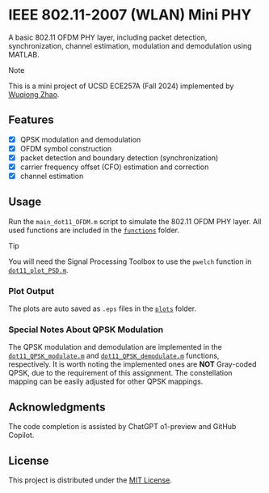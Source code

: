 # IEEE 802.11-2007 (WLAN) Mini PHY

A basic 802.11 OFDM PHY layer,
including packet detection, synchronization, channel estimation, modulation and demodulation
using MATLAB.

> [!NOTE]
> This is a mini project of UCSD ECE257A (Fall 2024) implemented by [Wuqiong Zhao](https://wqzhao.org).

## Features
- [x] QPSK modulation and demodulation
- [x] OFDM symbol construction
- [x] packet detection and boundary detection (synchronization)
- [x] carrier frequency offset (CFO) estimation and correction
- [x] channel estimation

## Usage
Run the `main_dot11_OFDM.m` script to simulate the 802.11 OFDM PHY layer.
All used functions are included in the [`functions`](functions) folder.

> [!TIP]
> You will need the Signal Processing Toolbox to use the `pwelch` function in [`dot11_plot_PSD.m`](functions/dot11_plot_PSD.m).

### Plot Output
The plots are auto saved as `.eps` files in the [`plots`](plots) folder.

### Special Notes About QPSK Modulation
The QPSK modulation and demodulation are implemented in the [`dot11_QPSK_modulate.m`](functions/dot11_QPSK_modulate.m) and [`dot11_QPSK_demodulate.m`](functions/dot11_QPSK_demodulate.m) functions, respectively.
It is worth noting the implemented ones are **NOT** Gray-coded QPSK,
due to the requirement of this assignment.
The constellation mapping can be easily adjusted for other QPSK mappings.

## Acknowledgments
The code completion is assisted by ChatGPT o1-preview and GitHub Copilot.

## License
This project is distributed under the [MIT License](LICENSE).
